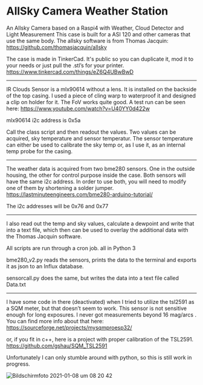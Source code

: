 # AllSky Camera Weather Station
 An Allsky Camera based on a Raspi4 with Weather, Cloud Detector and Light Measurement
This case is built for a ASI 120 and other cameras that use the same body. 
The allsky software is from Thomas Jacquin:
https://github.com/thomasjacquin/allsky

The case is made in TinkerCad. It's public so you can duplicate it, mod it to your needs or just pull the .stl’s for your printer.
https://www.tinkercad.com/things/eZ6Q4UBwBwD



-------------------------------
IR Clouds Sensor is a mlx90614 without a lens. It is installed on the backside of the top casing. I used a piece of cling warp to waterproof it and designed a clip on holder for it. The FoV works quite good. A test run can be seen here:
https://www.youtube.com/watch?v=U40YY0d422w

mlx90614 i2c address is 0x5a

Call the class script and then readout the values. Two values can be acquired, sky temperature and sensor temperatur. The sensor temperature can either be used to calibrate the sky temp or, as I use it, as an internal temp probe for the casing. 



-------------------------------
The weather data is acquired from two bme280 sensors. One in the outside housing, the other for control purpose inside the case. Both sensors will have the same i2c address. In order to use both, you will need to modify one of them by shortening a solder jumper. 
https://lastminuteengineers.com/bme280-arduino-tutorial/

The i2c addresses will be 0x76 and 0x77



-------------------------------
I also read out the temp and sky values, calculate a dewpoint and write that into a text file, which then can be used to overlay the additional data with the Thomas Jacquin software.

All scripts are run through a cron job. all in Python 3

bme280_v2.py reads the sensors, prints the data to the terminal and exports it as json to an Influx database. 

sensorcall.py does the same, but writes the data into a text file called Data.txt



-------------------------------
I have some code in there (deactivated) when I tried to utilize the tsl2591 as a SQM meter, but that doesn’t seem to work. This sensor is not sensitive enough for long exposures. I never got measurements beyond 16 mag/arcs . 
You can find more info about that here:
https://sourceforge.net/projects/mysqmproesp32/ 

or, if you fit in c++, here is a project with proper calibration of the TSL2591.
https://github.com/gshau/SQM_TSL2591

Unfortunately I can only stumble around with python, so this is still work in progress. 

![Bildschirmfoto 2021-01-08 um 08 20 42](https://user-images.githubusercontent.com/66861958/103986112-75493200-518a-11eb-89cf-feeac8c95ad7.jpg)




